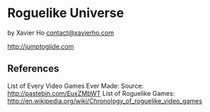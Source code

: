# Roguelike Universe

by Xavier Ho <contact@xavierho.com>

http://jumptoglide.com

References
----------
List of Every Video Games Ever Made: Source: http://pastebin.com/EuxZMbWT
List of Roguelike Games: http://en.wikipedia.org/wiki/Chronology_of_roguelike_video_games